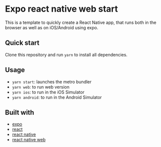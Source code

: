 # Expo react native web start

This is a template to quickly create a React Native app, that runs both in the browser as well as on iOS/Android using expo.

## Quick start

Clone this repository and run `yarn` to install all dependencies.


## Usage

 * `yarn start`: launches the metro bundler
 * `yarn web`: to run web version
 * `yarn ios`: to run in the iOS Simulator
 * `yarn android`: to run in the Android Simulator
 
## Built with

 * [expo](https://github.com/expo/expo)
 * [react](https://github.com/facebook/react)
 * [react native](https://github.com/facebook/react-native)
 * [react native web](https://github.com/necolas/react-native-web)

